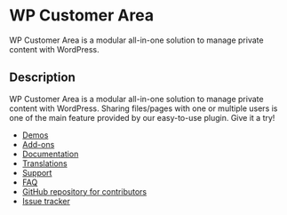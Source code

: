 # WP Customer Area #

WP Customer Area is a modular all-in-one solution to manage private content with WordPress.

## Description ##

WP Customer Area is a modular all-in-one solution to manage private content with WordPress. Sharing files/pages with 
one or multiple users is one of the main feature provided by our easy-to-use plugin. Give it a try!

* [Demos](http://wp-customerarea.com/all-demos)
* [Add-ons](http://wp-customerarea.com/add-ons-and-themes/)
* [Documentation](http://wp-customerarea.com/documentation/)
* [Translations](http://wp-customerarea.com/documentation/)
* [Support](http://wp-customerarea.com/support)
* [FAQ](http://wp-customerarea.com/faq/)
* [GitHub repository for contributors](https://github.com/marvinlabs/customer-area)
* [Issue tracker](https://github.com/marvinlabs/customer-area/issues)

